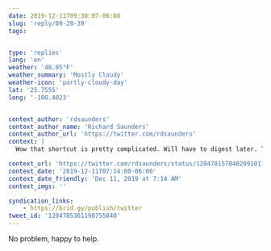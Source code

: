 ```yaml
---
date: 2019-12-11T09:30:07-06:00
slug: 'reply/09-28-39'
tags:


type: 'replies'
lang: 'en'
weather: '48.85°F'
weather_summary: 'Mostly Cloudy'
weather-icon: 'partly-cloudy-day'
lat: '25.7555'
long: '-100.4023'


context_author: 'rdsaunders'
context_author_name: 'Richard Saunders'
context_author_url: 'https://twitter.com/rdsaunders'
context: |
  Wow that shortcut is pretty complicated. Will have to digest later. Thanks for sharing your process.

context_url: 'https://twitter.com/rdsaunders/status/1204781578402091011?s=12'
context_date: '2019-12-11T07:14:00-06:00'
context_date_friendly: 'Dec 11, 2019 at 7:14 AM'
context_imgs: ''

syndication_links:
    - https://brid.gy/publish/twitter
tweet_id: '1204785361198755840'
---
```

No problem, happy to help.